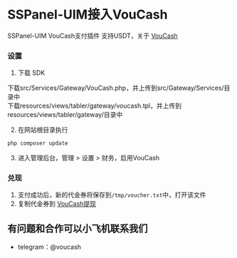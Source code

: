 # SSPanel-UIM接入VouCash
SSPanel-UIM VouCash支付插件 支持USDT，关于 [VouCash](https://github.com/voucash/voucash)

### 设置

1. 下载 SDK

下载src/Services/Gateway/VouCash.php，并上传到src/Gateway/Services/目录中  
下载resources/views/tabler/gateway/voucash.tpl，并上传到resources/views/tabler/gateway/目录中  

2. 在网站根目录执行

```sh
php composer update 
```

3. 进入管理后台，管理 > 设置 > 财务，启用VouCash


### 兑现
1. 支付成功后，新的代金券将保存到`/tmp/voucher.txt`中，打开该文件
2. 复制代金券到 [VouCash提现](https://voucash.com/cn/redeem)

## 有问题和合作可以小飞机联系我们
 - telegram：@voucash

